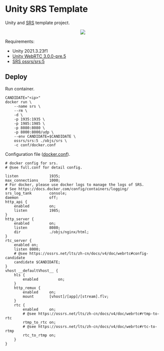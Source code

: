 # Unity SRS Template

Unity and [SRS](https://github.com/ossrs) template project.

<p align="center"><img align="center" src="example.gif"></p>

Requirements:
* Unity 2021.3.23f1
* [Unity WebRTC 3.0.0-pre.5](https://github.com/Unity-Technologies/com.unity.webrtc)
* [SRS ossrs/srs:5](https://hub.docker.com/r/ossrs/srs)

## Deploy

Run container.
```
CANDIDATE="<ip>"
docker run \
	--name srs \
	--rm \
	-d \
	-p 1935:1935 \
	-p 1985:1985 \
	-p 8080:8080 \
	-p 8000:8000/udp \
	--env CANDIDATE=$CANDIDATE \
	ossrs/srs:5 ./objs/srs \
	-c conf/docker.conf
```

Configuration file ([docker.conf](https://github.com/ossrs/srs/blob/develop/trunk/conf/docker.conf)).
```
# docker config for srs.
# @see full.conf for detail config.

listen              1935;
max_connections     1000;
# For docker, please use docker logs to manage the logs of SRS.
# See https://docs.docker.com/config/containers/logging/
srs_log_tank        console;
daemon              off;
http_api {
    enabled         on;
    listen          1985;
}
http_server {
    enabled         on;
    listen          8080;
    dir             ./objs/nginx/html;
}
rtc_server {
    enabled on;
    listen 8000;
    # @see https://ossrs.net/lts/zh-cn/docs/v4/doc/webrtc#config-candidate
    candidate $CANDIDATE;
}
vhost __defaultVhost__ {
    hls {
        enabled         on;
    }
    http_remux {
        enabled     on;
        mount       [vhost]/[app]/[stream].flv;
    }
    rtc {
        enabled     on;
        # @see https://ossrs.net/lts/zh-cn/docs/v4/doc/webrtc#rtmp-to-rtc
        rtmp_to_rtc on;
        # @see https://ossrs.net/lts/zh-cn/docs/v4/doc/webrtc#rtc-to-rtmp
        rtc_to_rtmp on;
    }
}
```